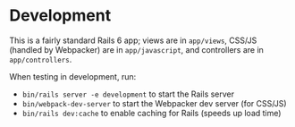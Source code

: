 # Development

This is a fairly standard Rails 6 app; views are in `app/views`, 
CSS/JS (handled by Webpacker) are in `app/javascript`, 
and controllers are in `app/controllers`.

When testing in development, run:

* `bin/rails server -e development` to start the Rails server
* `bin/webpack-dev-server` to start the Webpacker dev server (for CSS/JS)
* `bin/rails dev:cache` to enable caching for Rails (speeds up load time)